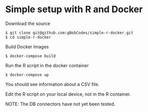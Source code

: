 # Simple setup with R and Docker

Download the source
```
$ git clone git@github.com:gBobCodes/simple-r-docker.git
$ cd simple-r-docker
```

Build Docker Images
```
$ docker-compose build
```

Run the R script in the docker container
```
$ docker-compose up
```

You should see information about a CSV file.

Edit the R script on your local device, not in the R container.

NOTE: The DB connectors have not yet been tested.
